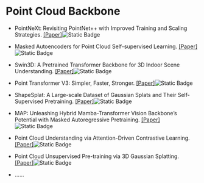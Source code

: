 # Point Cloud Backbone

- PointNeXt: Revisiting PointNet++ with Improved Training and Scaling Strategies. [[Paper]](https://arxiv.org/abs/2206.04670)![Static Badge](https://img.shields.io/badge/NeurIPS%202022-blue)

- Masked Autoencoders for Point Cloud Self-supervised Learning. [[Paper]](https://link.springer.com/chapter/10.1007/978-3-031-20086-1_35)![Static Badge](https://img.shields.io/badge/ECCV%202022-blue)

- Swin3D: A Pretrained Transformer Backbone for 3D Indoor Scene Understanding. [[Paper]](https://arxiv.org/abs/2304.06906)![Static Badge](https://img.shields.io/badge/arxiv%202304-red)

- Point Transformer V3: Simpler, Faster, Stronger. [[Paper]](https://arxiv.org/abs/2312.10035)![Static Badge](https://img.shields.io/badge/CVPR%202024-blue)

- ShapeSplat: A Large-scale Dataset of Gaussian Splats and Their Self-Supervised Pretraining. [[Paper]](https://arxiv.org/abs/2408.10906)![Static Badge](https://img.shields.io/badge/arxiv%202408-red)

- MAP: Unleashing Hybrid Mamba-Transformer Vision Backbone’s Potential with Masked Autoregressive Pretraining. [[Paper]](https://arxiv.org/abs/2410.00871)![Static Badge](https://img.shields.io/badge/arxiv%202410-red)

- Point Cloud Understanding via Attention-Driven Contrastive Learning. [[Paper]](https://arxiv.org/abs/2411.14744)![Static Badge](https://img.shields.io/badge/arxiv%202411-red)

- Point Cloud Unsupervised Pre-training via 3D Gaussian Splatting. [[Paper]](https://arxiv.org/abs/2411.18667)![Static Badge](https://img.shields.io/badge/arxiv%202411-red)

- ......
